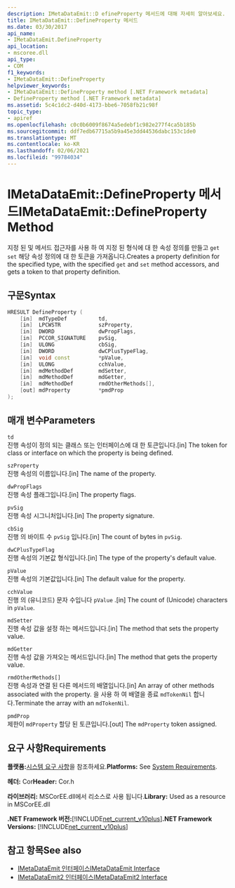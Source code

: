 ```yaml
---
description: IMetaDataEmit::D efineProperty 메서드에 대해 자세히 알아보세요.
title: IMetaDataEmit::DefineProperty 메서드
ms.date: 03/30/2017
api_name:
- IMetaDataEmit.DefineProperty
api_location:
- mscoree.dll
api_type:
- COM
f1_keywords:
- IMetaDataEmit::DefineProperty
helpviewer_keywords:
- IMetaDataEmit::DefineProperty method [.NET Framework metadata]
- DefineProperty method [.NET Framework metadata]
ms.assetid: 5c4c1dc2-d40d-4173-bbe6-7058fb21c98f
topic_type:
- apiref
ms.openlocfilehash: c0c0b6009f8674a5edebf1c982e277f4ca5b185b
ms.sourcegitcommit: ddf7edb67715a5b9a45e3dd44536dabc153c1de0
ms.translationtype: MT
ms.contentlocale: ko-KR
ms.lasthandoff: 02/06/2021
ms.locfileid: "99784034"
---
```

# <a name="imetadataemitdefineproperty-method"></a><span data-ttu-id="2c605-103">IMetaDataEmit::DefineProperty 메서드</span><span class="sxs-lookup"><span data-stu-id="2c605-103">IMetaDataEmit::DefineProperty Method</span></span>

<span data-ttu-id="2c605-104">지정 된 및 메서드 접근자를 사용 하 여 지정 된 형식에 대 한 속성 정의를 만들고 `get` `set` 해당 속성 정의에 대 한 토큰을 가져옵니다.</span><span class="sxs-lookup"><span data-stu-id="2c605-104">Creates a property definition for the specified type, with the specified `get` and `set` method accessors, and gets a token to that property definition.</span></span>  
  
## <a name="syntax"></a><span data-ttu-id="2c605-105">구문</span><span class="sxs-lookup"><span data-stu-id="2c605-105">Syntax</span></span>  
  
```cpp  
HRESULT DefineProperty (
    [in]  mdTypeDef          td,
    [in]  LPCWSTR            szProperty,
    [in]  DWORD              dwPropFlags,
    [in]  PCCOR_SIGNATURE    pvSig,
    [in]  ULONG              cbSig,
    [in]  DWORD              dwCPlusTypeFlag,
    [in]  void const         *pValue,
    [in]  ULONG              cchValue,
    [in]  mdMethodDef        mdSetter,
    [in]  mdMethodDef        mdGetter,
    [in]  mdMethodDef        rmdOtherMethods[],
    [out] mdProperty         *pmdProp
);  
```  
  
## <a name="parameters"></a><span data-ttu-id="2c605-106">매개 변수</span><span class="sxs-lookup"><span data-stu-id="2c605-106">Parameters</span></span>  

 `td`  
 <span data-ttu-id="2c605-107">진행 속성이 정의 되는 클래스 또는 인터페이스에 대 한 토큰입니다.</span><span class="sxs-lookup"><span data-stu-id="2c605-107">[in] The token for class or interface on which the property is being defined.</span></span>  
  
 `szProperty`  
 <span data-ttu-id="2c605-108">진행 속성의 이름입니다.</span><span class="sxs-lookup"><span data-stu-id="2c605-108">[in] The name of the property.</span></span>  
  
 `dwPropFlags`  
 <span data-ttu-id="2c605-109">진행 속성 플래그입니다.</span><span class="sxs-lookup"><span data-stu-id="2c605-109">[in] The property flags.</span></span>  
  
 `pvSig`  
 <span data-ttu-id="2c605-110">진행 속성 시그니처입니다.</span><span class="sxs-lookup"><span data-stu-id="2c605-110">[in] The property signature.</span></span>  
  
 `cbSig`  
 <span data-ttu-id="2c605-111">진행 의 바이트 수 `pvSig` 입니다.</span><span class="sxs-lookup"><span data-stu-id="2c605-111">[in] The count of bytes in `pvSig`.</span></span>  
  
 `dwCPlusTypeFlag`  
 <span data-ttu-id="2c605-112">진행 속성의 기본값 형식입니다.</span><span class="sxs-lookup"><span data-stu-id="2c605-112">[in] The type of the property's default value.</span></span>  
  
 `pValue`  
 <span data-ttu-id="2c605-113">진행 속성의 기본값입니다.</span><span class="sxs-lookup"><span data-stu-id="2c605-113">[in] The default value for the property.</span></span>  
  
 `cchValue`  
 <span data-ttu-id="2c605-114">진행 의 (유니코드) 문자 수입니다 `pValue` .</span><span class="sxs-lookup"><span data-stu-id="2c605-114">[in] The count of (Unicode) characters in `pValue`.</span></span>  
  
 `mdSetter`  
 <span data-ttu-id="2c605-115">진행 속성 값을 설정 하는 메서드입니다.</span><span class="sxs-lookup"><span data-stu-id="2c605-115">[in] The method that sets the property value.</span></span>  
  
 `mdGetter`  
 <span data-ttu-id="2c605-116">진행 속성 값을 가져오는 메서드입니다.</span><span class="sxs-lookup"><span data-stu-id="2c605-116">[in] The method that gets the property value.</span></span>  
  
 `rmdOtherMethods[]`  
 <span data-ttu-id="2c605-117">진행 속성과 연결 된 다른 메서드의 배열입니다.</span><span class="sxs-lookup"><span data-stu-id="2c605-117">[in] An array of other methods associated with the property.</span></span> <span data-ttu-id="2c605-118">을 사용 하 여 배열을 종료 `mdTokenNil` 합니다.</span><span class="sxs-lookup"><span data-stu-id="2c605-118">Terminate the array with an `mdTokenNil`.</span></span>  
  
 `pmdProp`  
 <span data-ttu-id="2c605-119">제한이 `mdProperty` 할당 된 토큰입니다.</span><span class="sxs-lookup"><span data-stu-id="2c605-119">[out] The `mdProperty` token assigned.</span></span>  
  
## <a name="requirements"></a><span data-ttu-id="2c605-120">요구 사항</span><span class="sxs-lookup"><span data-stu-id="2c605-120">Requirements</span></span>  

 <span data-ttu-id="2c605-121">**플랫폼:**[시스템 요구 사항](../../get-started/system-requirements.md)을 참조하세요.</span><span class="sxs-lookup"><span data-stu-id="2c605-121">**Platforms:** See [System Requirements](../../get-started/system-requirements.md).</span></span>  
  
 <span data-ttu-id="2c605-122">**헤더:** Cor</span><span class="sxs-lookup"><span data-stu-id="2c605-122">**Header:** Cor.h</span></span>  
  
 <span data-ttu-id="2c605-123">**라이브러리:** MSCorEE.dll에서 리소스로 사용 됩니다.</span><span class="sxs-lookup"><span data-stu-id="2c605-123">**Library:** Used as a resource in MSCorEE.dll</span></span>  
  
 <span data-ttu-id="2c605-124">**.NET Framework 버전:**[!INCLUDE[net_current_v10plus](../../../../includes/net-current-v10plus-md.md)]</span><span class="sxs-lookup"><span data-stu-id="2c605-124">**.NET Framework Versions:** [!INCLUDE[net_current_v10plus](../../../../includes/net-current-v10plus-md.md)]</span></span>  
  
## <a name="see-also"></a><span data-ttu-id="2c605-125">참고 항목</span><span class="sxs-lookup"><span data-stu-id="2c605-125">See also</span></span>

- [<span data-ttu-id="2c605-126">IMetaDataEmit 인터페이스</span><span class="sxs-lookup"><span data-stu-id="2c605-126">IMetaDataEmit Interface</span></span>](imetadataemit-interface.md)
- [<span data-ttu-id="2c605-127">IMetaDataEmit2 인터페이스</span><span class="sxs-lookup"><span data-stu-id="2c605-127">IMetaDataEmit2 Interface</span></span>](imetadataemit2-interface.md)
